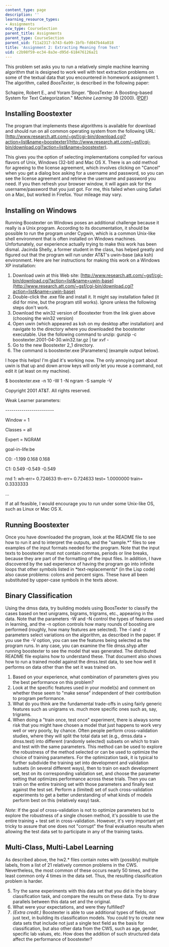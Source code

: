 ```yaml
---
content_type: page
description: ''
learning_resource_types:
- Assignments
ocw_type: CourseSection
parent_title: Assignments
parent_type: CourseSection
parent_uid: f11a2317-b743-6a99-1bfb-fd047b44a018
title: 'Assignment 2: Extracting Meaning from Text'
uid: c2b98f59-ec34-8a3e-d95d-618476126a21
---
```


This problem set asks you to run a relatively simple machine learning algorithm that is designed to work well with text extraction problems on some of the textual data that you encountered in homework assignment 1. The algorithm, called _BoosTexter_, is described in the following paper:

Schapire, Robert E., and Yoram Singer. "BoosTexter: A Boosting-based System for Text Categorization." _Machine Learning_ 39 (2000). ([PDF](http://www.cis.upenn.edu/~mkearns/finread/boostexter.pdf))

Installing Boostexter
---------------------

The program that implements these algorithms is available for download and should run on all common operating system from the following URL: [http://www.research.att.com/~gsf/cgi-bin/download.cgi?action=list&name=boostexter](http://www.research.att.com/~gsf/cgi-bin/download.cgi?action=list&name=boostexter).

This gives you the option of selecting implementations compiled for various flavors of Unix, Windows (32-bit) and Mac OS X. There is an odd method for agreeing to the license agreement, which involves clicking on "Cancel" when you get a dialog box asking for a username and password, so you can see the license agreement and retrieve the username and password you need. If you then refresh your browser window, it will again ask for the username/password that you just got. For me, this failed when using Safari on a Mac, but worked in Firefox. Your mileage may vary.

Installing on Windows
---------------------

Running Boostexter on Windows poses an additional challenge because it really is a Unix program. According to its documentation, it should be possible to run the program under Cygwin, which is a common Unix-like shell environment that is often installed on Windows machines. Unfortunately, our experience actually trying to make this work has been dismal. Jacinda Shelly, a former student in the class, has helped greatly and figured out that the program will run under AT&T's uwin-base (aka ksh) environment. Here are her instructions for making this work on a Windows XP installation:

1.  Download uwin at this Web site: [http://www.research.att.com/~gsf/cgi-bin/download.cgi?action=list&name=uwin-base](http://www.research.att.com/~gsf/cgi-bin/download.cgi?action=list&name=uwin-base)
2.  Double-click the .exe file and install it. It might say installation failed (it did for mine, but the program still works). Ignore unless the following steps don't work.
3.  Download the win32 version of Boostexter from the link given above (choosing the win32 version)
4.  Open uwin (which appeared as ksh on my desktop after installation) and navigate to the directory where you downloaded the boostexter executable. Use the following command to unzip: gunzip -c boostexter.2001-04-30.win32.tar.gz | tar xvf -
5.  Go to the new Boostexter 2\_1 directory.
6.  The command is boostexter.exe \[Parameters\] (example output below).

I hope this helps! I'm glad it's working now. The only annoying part about uwin is that up and down arrow keys will only let you reuse a command, not edit it (at least on my machine).

$ boostexter.exe -n 10 -W 1 -N ngram -S sample -V

Copyright 2001 AT&T. All rights reserved.

Weak Learner parameters:

\------------------------

Window = 1

Classes = all

Expert = NGRAM

goal-in-life:be

C0: -1.199 0.168 0.168

C1: 0.549 -0.549 -0.549

rnd 1: wh-err= 0.724633 th-err= 0.724633 test= 1.0000000 train= 0.3333333

...

If at all feasible, I would encourage you to run under some Unix-like OS, such as Linux or Mac OS X.

Running Boostexter
------------------

Once you have downloaded the program, look at the README file to see how to run it and to interpret the outputs, and the "sample.\*" files to see examples of the input formats needed for the program. Note that the input texts to boostexter must not contain commas, periods or line breaks, because they are part of the formatting of the input files. In addition, I have discovered by the sad experience of having the program go into infinite loops that other symbols listed in \*text-replacements\* (in the Lisp code) also cause problems: colons and percent signs. These have all been substituted by upper-case symbols in the texts above.

Binary Classification
---------------------

Using the dmss data, try building models using BoosTexter to classify the cases based on text unigrams, bigrams, trigrams, etc., appearing in the data. Note that the parameters -W and -N control the types of features used in learning, and the -n option controls how many rounds of boosting are performed (roughly, how many features are selected). The -l and -z parameters select variations on the algorithm, as described in the paper. If you use the -V option, you can see the features being selected as the program runs. In any case, you can examine the file dmss.shyp after running boostexter to see the model that was generated. The distributed README file explains how to understand these. That document also shows how to run a trained model against the dmss.test data, to see how well it performs on data other than the set it was trained on.

1.  Based on your experience, what combination of parameters gives you the best performance on this problem?
2.  Look at the specific features used in your model(s) and comment on whether these seem to "make sense" independent of their contribution to program performance.
3.  What do you think are the fundamental trade-offs in using fairly generic features such as unigrams vs. much more specific ones such as, say, trigrams.
4.  When doing a "train once, test once" experiment, there is always some risk that you might have chosen a model that just happens to work very well or very poorly, by chance. Often people perform cross-validation studies, where they will split the total data set (e.g., dmss.data + dmss.test) into different (randomly selected) subsets on which to train and test with the same parameters. This method can be used to explore the robustness of the method selected or can be used to optimize the choice of training parameters. For the optimization task, it is typical to further subdivide the training set into development and validation subsets (in several different ways), then to train on each development set, test on its corresponding validation set, and choose the parameter setting that optimizes performance across these trials. Then you can train on the entire training set with those parameters and finally test against the test set. Perform a (limited) set of such cross-validation experiments to get a better understanding of what kinds of models perform best on this (relatively easy) task.

_Note_: If the goal of cross-validation is not to optimize parameters but to explore the robustness of a single chosen method, it's possible to use the entire training + test set in cross-validation. However, it's very important yet tricky to assure that one does not "corrupt" the final evaluation results when allowing the test data set to participate in any of the training tasks.

Multi-Class, Multi-Label Learning
---------------------------------

As described above, the hw2.\* files contain notes with (possibly) multiple labels, from a list of 21 relatively common problems in the CWS. Nevertheless, the most common of these occurs nearly 50 times, and the least common only 4 times in the data set. Thus, the resulting classification problem is harder.

5.  Try the same experiments with this data set that you did in the binary classification task, and compare the results on these data. Try to draw parallels between this data set and the original.
6.  What were your expectations, and were they fulfilled?
7.  _(Extra credit.)_ Boostexter is able to use additional types of fields, not just text, in building its classification models. You could try to create new data sets that include not just a single text field as the basis for classification, but also other data from the CWS, such as age, gender, specific lab values, etc. How does the addition of such structured data affect the performance of boostexter?